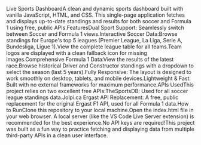 Live Sports DashboardA clean and dynamic sports dashboard built with vanilla JavaScript, HTML, and CSS. This single-page application fetches and displays up-to-date standings and results for both soccer and Formula 1 using free, public APIs.FeaturesDual Sport Support: Seamlessly switch between Soccer and Formula 1 views.Interactive Soccer Data:Browse standings for Europe's top 5 leagues (Premier League, La Liga, Serie A, Bundesliga, Ligue 1).View the complete league table for all teams.Team logos are displayed with a clean fallback icon for missing images.Comprehensive Formula 1 Data:View the results of the latest race.Browse historical Driver and Constructor standings with a dropdown to select the season (last 5 years).Fully Responsive: The layout is designed to work smoothly on desktop, tablets, and mobile devices.Lightweight & Fast: Built with no external frameworks for maximum performance.APIs UsedThis project relies on two excellent free APIs:TheSportsDB: Used for all soccer league standings data.Jolpi.ca Ergast API Replacement: A free, public replacement for the original Ergast F1 API, used for all Formula 1 data.How to RunClone this repository to your local machine.Open the index.html file in your web browser. A local server (like the VS Code Live Server extension) is recommended for the best experience.No API keys are required!This project was built as a fun way to practice fetching and displaying data from multiple third-party APIs in a clean user interface.
